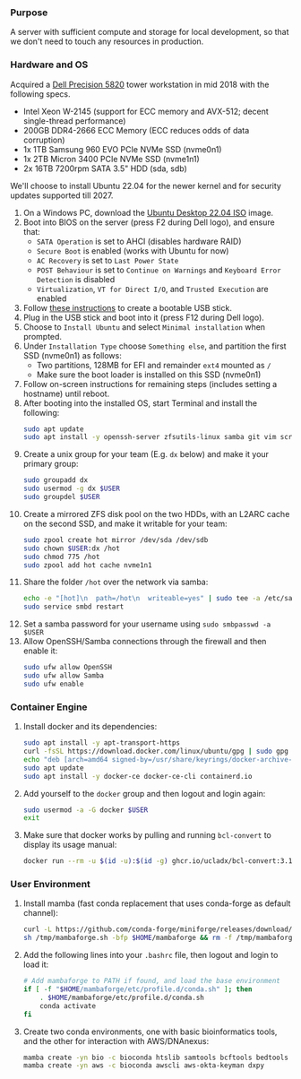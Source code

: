 ### Purpose

A server with sufficient compute and storage for local development, so that we don't need to touch any resources in production.

### Hardware and OS

Acquired a [Dell Precision 5820](https://www.dell.com/en-us/work/shop/desktops-all-in-one-pcs/precision-5820-tower-workstation/spd/precision-5820-workstation) tower workstation in mid 2018 with the following specs.

- Intel Xeon W-2145 (support for ECC memory and AVX-512; decent single-thread performance)
- 200GB DDR4-2666 ECC Memory (ECC reduces odds of data corruption)
- 1x 1TB Samsung 960 EVO PCIe NVMe SSD (nvme0n1)
- 1x 2TB Micron 3400 PCIe NVMe SSD (nvme1n1)
- 2x 16TB 7200rpm SATA 3.5" HDD (sda, sdb)

We'll choose to install Ubuntu 22.04 for the newer kernel and for security updates supported till 2027.

1. On a Windows PC, download the [Ubuntu Desktop 22.04 ISO](https://mirrors.ocf.berkeley.edu/ubuntu-releases/22.04) image.
2. Boot into BIOS on the server (press F2 during Dell logo), and ensure that:
    - `SATA Operation` is set to AHCI (disables hardware RAID)
    - `Secure Boot` is enabled (works with Ubuntu for now)
    - `AC Recovery` is set to `Last Power State`
    - `POST Behaviour` is set to `Continue on Warnings` and `Keyboard Error Detection` is disabled
    - `Virtualization`, `VT for Direct I/O`, and `Trusted Execution` are enabled
3. Follow [these instructions](https://ubuntu.com/tutorials/create-a-usb-stick-on-windows) to create a bootable USB stick.
4. Plug in the USB stick and boot into it (press F12 during Dell logo).
5. Choose to `Install Ubuntu` and select `Minimal installation` when prompted.
6. Under `Installation Type` choose `Something else`, and partition the first SSD (nvme0n1) as follows:
    - Two partitions, 128MB for EFI and remainder `ext4` mounted as `/`
    - Make sure the boot loader is installed on this SSD (nvme0n1)
7. Follow on-screen instructions for remaining steps (includes setting a hostname) until reboot.
8. After booting into the installed OS, start Terminal and install the following:
    ```bash
    sudo apt update
    sudo apt install -y openssh-server zfsutils-linux samba git vim screen parallel tree curl
    ```
9. Create a unix group for your team (E.g. `dx` below) and make it your primary group:
    ```bash
    sudo groupadd dx
    sudo usermod -g dx $USER
    sudo groupdel $USER
    ```
10. Create a mirrored ZFS disk pool on the two HDDs, with an L2ARC cache on the second SSD, and make it writable for your team:
    ```bash
    sudo zpool create hot mirror /dev/sda /dev/sdb
    sudo chown $USER:dx /hot
    sudo chmod 775 /hot
    sudo zpool add hot cache nvme1n1
    ```
11. Share the folder `/hot` over the network via samba:
    ```bash
    echo -e "[hot]\n  path=/hot\n  writeable=yes" | sudo tee -a /etc/samba/smb.conf
    sudo service smbd restart
    ```
12. Set a samba password for your username using `sudo smbpasswd -a $USER`
13. Allow OpenSSH/Samba connections through the firewall and then enable it:
    ```bash
    sudo ufw allow OpenSSH
    sudo ufw allow Samba
    sudo ufw enable
    ```

### Container Engine

1. Install docker and its dependencies:
    ```bash
    sudo apt install -y apt-transport-https
    curl -fsSL https://download.docker.com/linux/ubuntu/gpg | sudo gpg --dearmor -o /usr/share/keyrings/docker-archive-keyring.gpg
    echo "deb [arch=amd64 signed-by=/usr/share/keyrings/docker-archive-keyring.gpg] https://download.docker.com/linux/ubuntu $(lsb_release -cs) stable" | sudo tee /etc/apt/sources.list.d/docker.list
    sudo apt update
    sudo apt install -y docker-ce docker-ce-cli containerd.io
    ```
2. Add yourself to the `docker` group and then logout and login again:
    ```bash
    sudo usermod -a -G docker $USER
    exit
    ```
3. Make sure that docker works by pulling and running `bcl-convert` to display its usage manual:
    ```bash
    docker run --rm -u $(id -u):$(id -g) ghcr.io/ucladx/bcl-convert:3.10.5 bcl-convert --help
    ```

### User Environment

1. Install mamba (fast conda replacement that uses conda-forge as default channel):
    ```bash
    curl -L https://github.com/conda-forge/miniforge/releases/download/4.12.0-2/Mambaforge-Linux-x86_64.sh -o /tmp/mambaforge.sh
    sh /tmp/mambaforge.sh -bfp $HOME/mambaforge && rm -f /tmp/mambaforge.sh
    ```
2. Add the following lines into your `.bashrc` file, then logout and login to load it:
    ```bash
    # Add mambaforge to PATH if found, and load the base environment
    if [ -f "$HOME/mambaforge/etc/profile.d/conda.sh" ]; then
        . $HOME/mambaforge/etc/profile.d/conda.sh
        conda activate
    fi
    ```
3. Create two conda environments, one with basic bioinformatics tools, and the other for interaction with AWS/DNAnexus:
    ```bash
    mamba create -yn bio -c bioconda htslib samtools bcftools bedtools ucsc-liftover jupyter-dash pandas nbformat python-kaleido
    mamba create -yn aws -c bioconda awscli aws-okta-keyman dxpy
    ```
